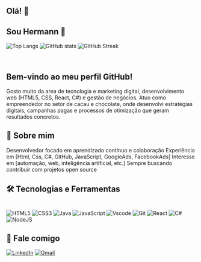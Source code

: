 ## Olá! 👋

## Sou Hermann 👋

![Top Langs](https://github-readme-stats.vercel.app/api/top-langs/?username=Hermann-91&layout=compact&theme=dark&langs_count=6)
![GitHub stats](https://github-readme-stats.vercel.app/api?username=Hermann-91&show_icons=true&theme=dark)
![GitHub Streak](https://github-readme-streak-stats.herokuapp.com/?user=Hermann-91&theme=dark)

<br>

## Bem-vindo ao meu perfil GitHub! <br>
Gosto muito da area de tecnologia e marketing digital, desenvolvimento web (HTML5, CSS, React, C#) e gestão de negócios.
Atuo como empreendedor no setor de cacau e chocolate, onde desenvolvi estratégias digitais, campanhas pagas e processos de otimização que geram resultados concretos.

## 🚀 Sobre mim

Desenvolvedor focado em aprendizado contínuo e colaboração
Experiência em [Html, Css, C#, GitHub, JavaScript, GoogleAds, FacebookAds]
Interesse em [automação, web, inteligência artificial, etc.]
Sempre buscando contribuir com projetos open source

## 🛠️ Tecnologias e Ferramentas

<br>![HTML5](https://img.shields.io/badge/HTML5-E34F26?style=for-the-badge&logo=html5&logoColor=white)
![CSS3](https://img.shields.io/badge/CSS3-1572B6?style=for-the-badge&logo=css3&logoColor=white)
![Java](https://img.shields.io/badge/Java-ED8B00?style=for-the-badge&logo=java&logoColor=white)
![JavaScript](https://img.shields.io/badge/JavaScript-F7DF1E?style=for-the-badge&logo=javascript&logoColor=black)
![Vscode](https://img.shields.io/badge/Vscode-007ACC?style=for-the-badge&logo=visual-studio-code&logoColor=white) 
![Git](https://img.shields.io/badge/GIT-E44C30?style=for-the-badge&logo=git&logoColor=white)
![React](https://img.shields.io/badge/React-20232A?style=for-the-badge&logo=react&logoColor=61DAFB)
![C#](https://img.shields.io/badge/C%23-239120?style=for-the-badge&logo=c-sharp&logoColor=white) 
![NodeJS](https://img.shields.io/badge/node.js-6DA55F?style=for-the-badge&logo=node.js&logoColor=white) 



## 💬 Fale comigo <br>
[![LinkedIn](https://img.shields.io/badge/LinkedIn-0077B5?style=for-the-badge&logo=linkedin&logoColor=white)](https://www.linkedin.com/in/hermann-rehem-0a2918252/) [![Gmail](https://img.shields.io/badge/Gmail-333333?style=for-the-badge&logo=gmail&logoColor=red)](mailto:hermann.rrsj@gmail.com) <br>

